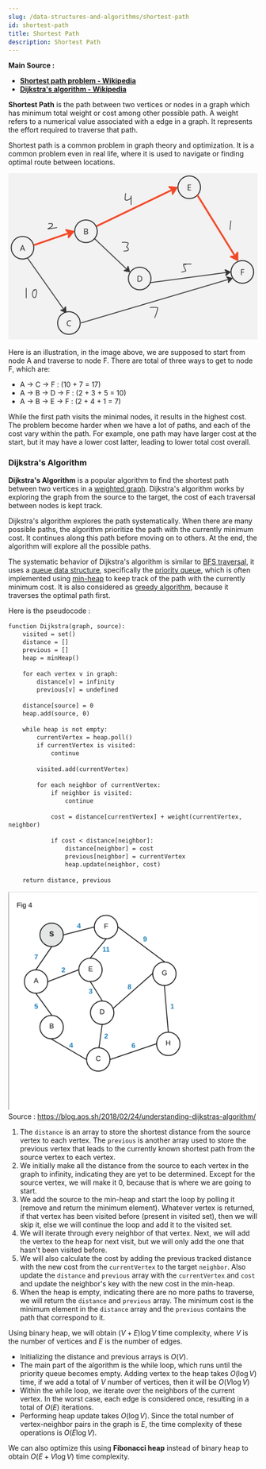 ```yaml
---
slug: /data-structures-and-algorithms/shortest-path
id: shortest-path
title: Shortest Path
description: Shortest Path
---
```


**Main Source :**

- **[Shortest path problem - Wikipedia](https://en.wikipedia.org/wiki/Shortest_path_problem)**
- **[Dijkstra's algorithm - Wikipedia](https://en.wikipedia.org/wiki/Dijkstra%27s_algorithm)**

**Shortest Path** is the path between two vertices or nodes in a graph which has minimum total weight or cost among other possible path. A weight refers to a numerical value associated with a edge in a graph. It represents the effort required to traverse that path.

Shortest path is a common problem in graph theory and optimization. It is a common problem even in real life, where it is used to navigate or finding optimal route between locations.

![Shortest path problem](./shortest-path-problem.png)

Here is an illustration, in the image above, we are supposed to start from node A and traverse to node F. There are total of three ways to get to node F, which are:

- A → C → F : (10 + 7 = 17)
- A → B → D → F : (2 + 3 + 5 = 10)
- A → B → E → F : (2 + 4 + 1 = 7)

While the first path visits the minimal nodes, it results in the highest cost. The problem become harder when we have a lot of paths, and each of the cost vary within the path. For example, one path may have larger cost at the start, but it may have a lower cost latter, leading to lower total cost overall.

### Dijkstra's Algorithm

**Dijkstra's Algorithm** is a popular algorithm to find the shortest path between two vertices in a [weighted graph](/data-structures-and-algorithms/graph#weighted). Dijkstra's algorithm works by exploring the graph from the source to the target, the cost of each traversal between nodes is kept track.

Dijkstra's algorithm explores the path systematically. When there are many possible paths, the algorithm prioritize the path with the currently minimum cost. It continues along this path before moving on to others. At the end, the algorithm will explore all the possible paths.

The systematic behavior of Dijkstra's algorithm is similar to [BFS traversal](/data-structures-and-algorithms/traversal#breadth-first-search-bfs), it uses a [queue data structure](/data-structures-and-algorithms/queue), specifically the [priority queue](/data-structures-and-algorithms/queue#priority-queue), which is often implemented using [min-heap](/data-structures-and-algorithms/heap) to keep track of the path with the currently minimum cost. It is also considered as [greedy algorithm](/data-structures-and-algorithms/greedy), because it traverses the optimal path first.

Here is the pseudocode :

```
function Dijkstra(graph, source):
    visited = set()
    distance = []
    previous = []
    heap = minHeap()

    for each vertex v in graph:
        distance[v] = infinity
        previous[v] = undefined

    distance[source] = 0
    heap.add(source, 0)

    while heap is not empty:
        currentVertex = heap.poll()
        if currentVertex is visited:
            continue

        visited.add(currentVertex)

        for each neighbor of currentVertex:
            if neighbor is visited:
                continue

            cost = distance[currentVertex] + weight(currentVertex, neighbor)

            if cost < distance[neighbor]:
                distance[neighbor] = cost
                previous[neighbor] = currentVertex
                heap.update(neighbor, cost)

    return distance, previous
```

![Dijkstra's algorithm GIF](./dijkstra-algorithm.gif)  
Source : https://blog.aos.sh/2018/02/24/understanding-dijkstras-algorithm/

1. The `distance` is an array to store the shortest distance from the source vertex to each vertex. The `previous` is another array used to store the previous vertex that leads to the currently known shortest path from the source vertex to each vertex.
2. We initially make all the distance from the source to each vertex in the graph to infinity, indicating they are yet to be determined. Except for the source vertex, we will make it 0, because that is where we are going to start.
3. We add the source to the min-heap and start the loop by polling it (remove and return the minimum element). Whatever vertex is returned, if that vertex has been visited before (present in visited set), then we will skip it, else we will continue the loop and add it to the visited set.
4. We will iterate through every neighbor of that vertex. Next, we will add the vertex to the heap for next visit, but we will only add the one that hasn't been visited before.
5. We will also calculate the cost by adding the previous tracked distance with the new cost from the `currentVertex` to the target `neighbor`. Also update the `distance` and `previous` array with the `currentVertex` and `cost` and update the neighbor's key with the new cost in the min-heap.
6. When the heap is empty, indicating there are no more paths to traverse, we will return the `distance` and `previous` array. The minimum cost is the minimum element in the `distance` array and the `previous` contains the path that correspond to it.

Using binary heap, we will obtain $(V + E) \log V$ time complexity, where $V$ is the number of vertices and $E$ is the number of edges.

- Initializing the distance and previous arrays is $O(V)$.
- The main part of the algorithm is the while loop, which runs until the priority queue becomes empty. Adding vertex to the heap takes $O(\log V)$ time, if we add a total of $V$ number of vertices, then it will be $O(V \log V)$
- Within the while loop, we iterate over the neighbors of the current vertex. In the worst case, each edge is considered once, resulting in a total of $O(E)$ iterations.
- Performing heap update takes $O(\log V)$. Since the total number of vertex-neighbor pairs in the graph is $E$, the time complexity of these operations is $O(E \log V)$.

We can also optimize this using **Fibonacci heap** instead of binary heap to obtain $O(E + V \log V)$ time complexity.
